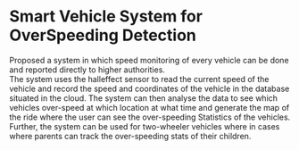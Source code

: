 
# Smart Vehicle System for OverSpeeding Detection

Proposed a system in which speed monitoring of every vehicle can be done and reported
directly to higher authorities. \
The system uses the halleffect sensor to read the current speed of the vehicle
and record the speed and coordinates of the vehicle in the database situated in the cloud.
The system can then analyse the data to see which vehicles over-speed at which location at what time and generate the map of
the ride where the user can see the over-speeding Statistics of the vehicles. \
Further, the system can be used for two-wheeler vehicles where in cases where parents can track the over-speeding stats of their
children.
